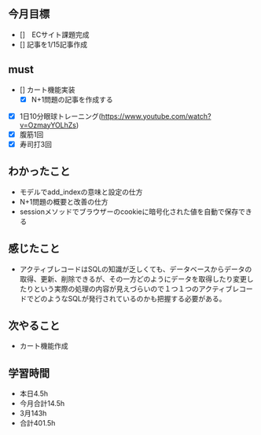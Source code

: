 
## 今月目標
- []　ECサイト課題完成
- [] 記事を1/15記事作成


## must
- [] カート機能実装
  - [x] N+1問題の記事を作成する
- [x] 1日10分眼球トレーニング(https://www.youtube.com/watch?v=OzmayYOLhZs)
- [x] 腹筋1回
- [x] 寿司打3回

## わかったこと
- モデルでadd_indexの意味と設定の仕方
- N+1問題の概要と改善の仕方
- sessionメソッドでブラウザーのcookieに暗号化された値を自動で保存できる
  
## 感じたこと
- アクティブレコードはSQLの知識が乏しくても、データベースからデータの取得、更新、削除できるが、その一方どのようにデータを取得したり変更したりという実際の処理の内容が見えづらいので１つ１つのアクティブレコードでどのようなSQLが発行されているのかも把握する必要がある。
  
## 次やること
  - カート機能作成

## 学習時間
  - 本日4.5h
  - 今月合計14.5h
  - 3月143h
  - 合計401.5h
